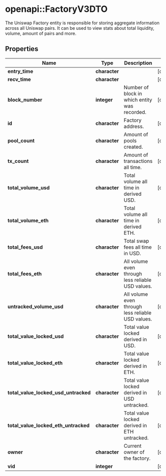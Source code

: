 # openapi::FactoryV3DTO

The Uniswap Factory entity is responsible for storing aggregate information across all Uniswap pairs. It can be used to view stats about total liquidity, volume, amount of pairs and more.

## Properties
Name | Type | Description | Notes
------------ | ------------- | ------------- | -------------
**entry_time** | **character** |  | [optional] 
**recv_time** | **character** |  | [optional] 
**block_number** | **integer** | Number of block in which entity was recorded. | [optional] 
**id** | **character** | Factory address. | [optional] 
**pool_count** | **character** | Amount of pools created. | [optional] 
**tx_count** | **character** | Amount of transactions all time. | [optional] 
**total_volume_usd** | **character** | Total volume all time in derived USD. | [optional] 
**total_volume_eth** | **character** | Total volume all time in derived ETH. | [optional] 
**total_fees_usd** | **character** | Total swap fees all time in USD. | [optional] 
**total_fees_eth** | **character** | All volume even through less reliable USD values. | [optional] 
**untracked_volume_usd** | **character** | All volume even through less reliable USD values. | [optional] 
**total_value_locked_usd** | **character** | Total value locked derived in USD. | [optional] 
**total_value_locked_eth** | **character** | Total value locked derived in ETH. | [optional] 
**total_value_locked_usd_untracked** | **character** | Total value locked derived in USD untracked. | [optional] 
**total_value_locked_eth_untracked** | **character** | Total value locked derived in ETH untracked. | [optional] 
**owner** | **character** | Current owner of the factory. | [optional] 
**vid** | **integer** |  | [optional] 


